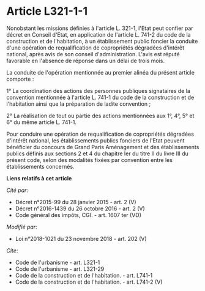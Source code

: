 # Article L321-1-1

Nonobstant les missions définies à l'article L. 321-1, l'Etat peut confier par décret en Conseil d'Etat, en application de
l'article L. 741-2 du code de la construction et de l'habitation, à un établissement public foncier la conduite d'une
opération de requalification de copropriétés dégradées d'intérêt national, après avis de son conseil d'administration. L'avis
est réputé favorable en l'absence de réponse dans un délai de trois mois.

La conduite de l'opération mentionnée au premier alinéa du présent article comporte :

1° La coordination des actions des personnes publiques signataires de la convention mentionnée à l'article L. 741-1 du code
de la construction et de l'habitation ainsi que la préparation de ladite convention ;

2° La réalisation de tout ou partie des actions mentionnées aux 1°, 4°, 5° et 6° du même article L. 741-1.

Pour conduire une opération de requalification de copropriétés dégradées d'intérêt national, les établissements publics
fonciers de l'Etat peuvent bénéficier du concours de Grand Paris Aménagement et des établissements publics définis aux
sections 2 et 4 du chapitre Ier du titre II du livre III du présent code, selon des modalités fixées par convention entre les
établissements concernés.

**Liens relatifs à cet article**

_Cité par_:

  - Décret n°2015-99 du 28 janvier 2015 - art. 2 (V)
  - Décret n°2016-1439 du 26 octobre 2016 - art. 2 (V)
  - Code général des impôts, CGI. - art. 1607 ter (VD)

_Modifié par_:

  - Loi n°2018-1021 du 23 novembre 2018 - art. 202 (V)

_Cite_:

  - Code de l'urbanisme - art. L321-1
  - Code de l'urbanisme - art. L321-29
  - Code de la construction et de l'habitation. - art. L741-1
  - Code de la construction et de l'habitation. - art. L741-2 (V)
